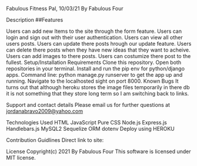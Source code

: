 Fabulous Fitness Pal, 10/03/21
By Fabulous Four 

Description
##Features

Users can add new Items to the site through the form feature.
Users can login and sign out with their user authentication.
Users can view all other users posts.
Users can update there posts hrough our update feature.
Users can delete there posts when they have new ideas that they want to acheive.
Users can add images to there posts.
Users can costumize there post to the fullest.
Setup/Installation Requirements
Clone this repository.
Open both repositories in your terminal.
Install and run the pip env for python/django apps.
Command line: python manage.py runserver to get the app up and running.
Navigate to the localhosted sight on port 8000.
Known Bugs
It turns out that although heroku stores the image files temporarily in there db it is not something that they store long term so I am switching back to links.

Support and contact details
Please email us for further questions at jordanabravo2009@yahoo.com

Technologies Used
HTML
JavaScript
Pure CSS
Node.js
Express.js
Handlebars.js
MySQL2
Sequelize ORM
dotenv
Deploy using HEROKU


Contribution Guidlines
Direct link to site:

License
Copyright(c) 2021 By Fabulous Four This software is licensed under MIT license.
